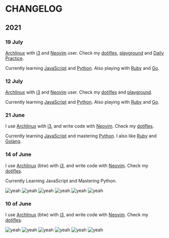 # CHANGELOG

## 2021

### 19 July

[Archlinux](https://github.com/UltiRequiem/Archlinux) with
[i3](https://github.com/UltiRequiem/dotfiles/tree/main/.config/i3)
and [Neovim](https://github.com/UltiRequiem/neovim) user.
Check my [dotifles](https://github.com/UltiRequiem/dotfiles),
[playground](https://github.com/UltiRequiem/playground)
and [Daily Practice](https://github.com/UltiRequiem/daily-practice).

Currently learning [JavaScript](https://github.com/UltiRequiem/daily-js-practice)
and [Python](https://github.com/UltiRequiem/daily-python-practice).
Also playing with [Ruby](https://github.com/UltiRequiem/daily-ruby-practice)
and [Go](https://github.com/UltiRequiem/daily-go-practice).

### 12 July

[Archlinux](https://github.com/UltiRequiem/Archlinux) with
[i3](https://github.com/UltiRequiem/dotfiles/tree/main/.config/i3)
and [Neovim](https://github.com/UltiRequiem/neovim) user.
Check my [dotifles](https://github.com/UltiRequiem/dotfiles)
and [playground](https://github.com/UltiRequiem/playground).

Currently learning [JavaScript](https://github.com/UltiRequiem/daily-js-practice)
and [Python](https://github.com/UltiRequiem/daily-python-practice).
Also playing with [Ruby](https://github.com/UltiRequiem/daily-ruby-practice)
and [Go](https://github.com/UltiRequiem/daily-go-practice).

### 21 June

I use [Archlinux](https://github.com/UltiRequiem/Archlinux) with
[i3](https://github.com/UltiRequiem/dotfiles/tree/main/.config/i3), and
write code with [Neovim](https://github.com/UltiRequiem/neovim).
Check my [dotifles](https://github.com/UltiRequiem/dotfiles).

Currently learning [JavaScript](https://github.com/UltiRequiem/daily-js-practice)
and mastering [Python](https://github.com/UltiRequiem/daily-python-practice).
I also like [Ruby](https://github.com/UltiRequiem/daily-ruby-practice) and
[Golang](https://github.com/UltiRequiem/daily-go-practice).

### 14 of June

I use [Archlinux](https://github.com/UltiRequiem/Archlinux) (btw) with [i3](https://github.com/UltiRequiem/dotfiles/tree/main/.config/i3), and write code with [Neovim](https://github.com/UltiRequiem/neovim). Check my [dotifles](https://github.com/UltiRequiem/dotfiles).

Currently Learning JavaScript and Mastering Python.

![yeah](https://cdn.discordapp.com/emojis/740291184223584437.gif)
![yeah](https://cdn.discordapp.com/emojis/740291184223584437.gif)
![yeah](https://cdn.discordapp.com/emojis/740291184223584437.gif)
![yeah](https://cdn.discordapp.com/emojis/740291184223584437.gif)
![yeah](https://cdn.discordapp.com/emojis/740291184223584437.gif)
![yeah](https://cdn.discordapp.com/emojis/740291184223584437.gif)

### 10 of June

I use [Archlinux](https://github.com/UltiRequiem/Archlinux) (btw) with [i3](https://github.com/UltiRequiem/dotfiles/tree/main/.config/i3), and write code with [Neovim](https://github.com/UltiRequiem/UltiVim). Check my [dotifles](https://github.com/UltiRequiem/dotfiles).

![yeah](https://cdn.discordapp.com/emojis/740291184223584437.gif)
![yeah](https://cdn.discordapp.com/emojis/740291184223584437.gif)
![yeah](https://cdn.discordapp.com/emojis/740291184223584437.gif)
![yeah](https://cdn.discordapp.com/emojis/740291184223584437.gif)
![yeah](https://cdn.discordapp.com/emojis/740291184223584437.gif)
![yeah](https://cdn.discordapp.com/emojis/740291184223584437.gif)
